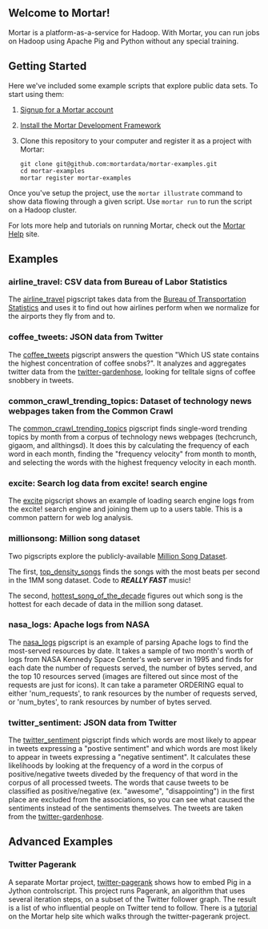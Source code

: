 ## Welcome to Mortar!

Mortar is a platform-as-a-service for Hadoop.  With Mortar, you can run jobs on Hadoop using Apache Pig and Python without any special training.  

## Getting Started

Here we've included some example scripts that explore public data sets. To start using them:

1. [Signup for a Mortar account](https://app.mortardata.com/signup)
1. [Install the Mortar Development Framework](http://help.mortardata.com/#!/install_mortar_development_framework)
1.  Clone this repository to your computer and register it as a project with Mortar:

        git clone git@github.com:mortardata/mortar-examples.git
        cd mortar-examples
        mortar register mortar-examples

Once you've setup the project, use the `mortar illustrate` command to show data flowing through a given script.  Use `mortar run` to run the script on a Hadoop cluster.

For lots more help and tutorials on running Mortar, check out the [Mortar Help](http://help.mortardata.com/) site.

## Examples

### airline_travel: CSV data from Bureau of Labor Statistics

The [airline_travel](https://github.com/mortardata/mortar-examples/blob/master/pigscripts/airline_travel.pig) pigscript takes data from the [Bureau of Transportation Statistics](http://www.transtats.bts.gov/DL_SelectFields.asp?Table_ID=236) and uses it to find out how airlines perform when we normalize for the airports they fly from and to.

### coffee_tweets: JSON data from Twitter

The [coffee_tweets](https://github.com/mortardata/mortar-examples/blob/master/pigscripts/coffee_tweets.pig) pigscript answers the question "Which US state contains the highest concentration of coffee snobs?".  It analyzes and aggregates twitter data from the [twitter-gardenhose](https://github.com/mortardata/twitter-gardenhose), looking for telltale signs of coffee snobbery in tweets.

### common_crawl_trending_topics: Dataset of technology news webpages taken from the Common Crawl

The [common_crawl_trending_topics](https://github.com/mortardata/mortar-examples/blob/master/pigscripts/common_crawl_trending_topics.pig) pigscript finds single-word trending topics by month from a corpus of technology news webpages (techcrunch, gigaom, and allthingsd). It does
this by calculating the frequency of each word in each month, finding the "frequency velocity" from month to month, and selecting the words 
with the highest frequency velocity in each month.

### excite: Search log data from excite! search engine

The [excite](https://github.com/mortardata/mortar-examples/blob/master/pigscripts/excite.pig) pigscript shows an example of loading search engine logs from the excite! search engine and joining them up to a users table.  This is a common pattern for web log analysis.

### millionsong: Million song dataset

Two pigscripts explore the publicly-available [Million Song Dataset](http://labrosa.ee.columbia.edu/millionsong/pages/field-list).

The first, [top_density_songs](https://github.com/mortardata/mortar-examples/blob/master/pigscripts/top_density_songs.pig) finds the songs with the most beats per second in the 1MM song dataset.  Code to ***REALLY FAST*** music!

The second, [hottest_song_of_the_decade](https://github.com/mortardata/mortar-examples/blob/master/pigscripts/hottest_song_of_the_decade.pig) figures out which song is the hottest for each decade of data in the million song dataset.

### nasa_logs: Apache logs from NASA

The [nasa_logs](https://github.com/mortardata/mortar-examples/blob/master/pigscripts/nasa_logs.pig) pigscript is an example of parsing Apache logs to find the most-served resources by date. It takes a sample of two month's worth of logs from 
NASA Kennedy Space Center's web server in 1995 and finds for each date the number of requests served, the number of bytes served, and
the top 10 resources served (images are filtered out since most of the requests are just for icons). It can take a parameter
ORDERING equal to either 'num_requests', to rank resources by the number of requests served, or 'num_bytes', to rank resources
by number of bytes served.

### twitter_sentiment: JSON data from Twitter

The [twitter_sentiment](https://github.com/mortardata/mortar-examples/blob/master/pigscripts/twitter_sentiment.pig) pigscript finds which words are most likely to appear in tweets expressing a "postive sentiment" and which words are most likely to appear in tweets expressing a "negative sentiment". It calculates these likelihoods by looking at the frequency of a word in the corpus of positive/negative tweets diveded by the frequency of that word in the corpus of all processed tweets. The words that cause tweets to be classified as positive/negative (ex. "awesome", "disappointing") in the first place are excluded from the associations, so you can see what caused the sentiments instead of the sentiments themselves. The tweets are taken from the [twitter-gardenhose](https://github.com/mortardata/twitter-gardenhose).

## Advanced Examples

### Twitter Pagerank

A separate Mortar project, [twitter-pagerank](https://github.com/mortardata/twitter-pagerank) shows how to embed Pig 
in a Jython controlscript.  This project runs Pagerank, an algorithm that uses several iteration steps, on a subset of 
the Twitter follower graph. The result is a list of who influential people on Twitter tend to follow. 
There is a [tutorial](http://help.mortardata.com/tutorials/git_projects/working_with_iterative_algorithms) 
on the Mortar help site which walks through the twitter-pagerank project.
